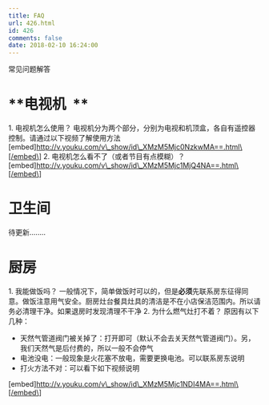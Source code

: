 ```yaml
---
title: FAQ
url: 426.html
id: 426
comments: false
date: 2018-02-10 16:24:00
---
```


常见问题解答

**电视机  **
=========

1\. 电视机怎么使用？ 电视机分为两个部分，分别为电视和机顶盒，各自有遥控器控制。请通过以下视频了解使用方法 \[embed\]http://v.youku.com/v\_show/id\_XMzM5Mjc0NzkwMA==.html\[/embed\] 2. 电视机怎么看不了（或者节目有点模糊）？ \[embed\]http://v.youku.com/v\_show/id\_XMzM5Mjc1MjQ4NA==.html\[/embed\]

卫生间
===

待更新........

厨房
==

1\. 我能做饭吗？ 一般情况下，简单做饭时可以的，但是**必须**先联系房东征得同意。做饭注意用气安全。厨房灶台餐具灶具的清洁是不在小店保洁范围内。所以请务必清理干净。如果退房时发现清理不干净 2\. 为什么燃气灶打不着？ 原因有以下几种：

*   天然气管道阀门被关掉了：打开即可（默认不会去关天然气管道阀门）。另，我们天然气是后付费的，所以一般不会停气
*   电池没电：一般现象是火花塞不放电，需要更换电池。可以联系房东说明
*   打火方法不对：可以看下如下视频说明

\[embed\]http://v.youku.com/v\_show/id\_XMzM5Mjc1NDI4MA==.html\[/embed\]